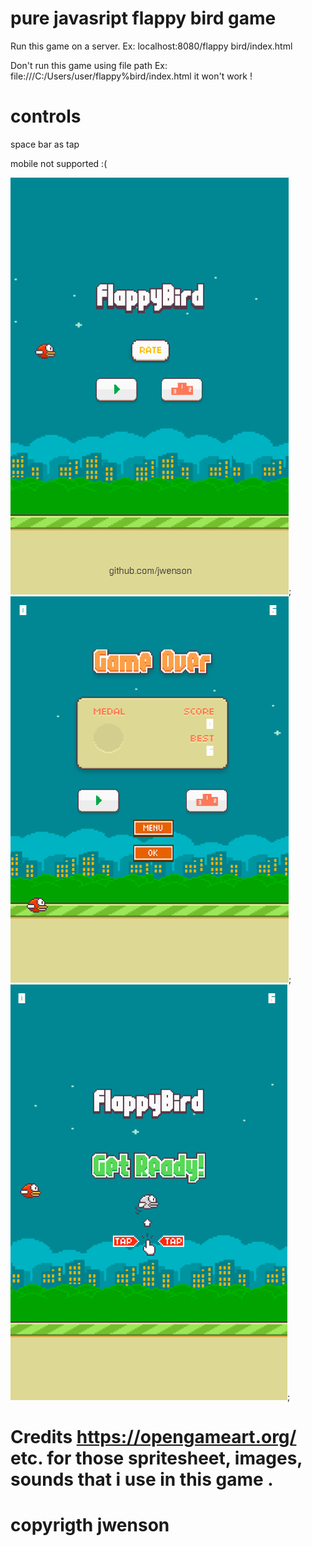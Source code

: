 # pure javasript flappy bird game

Run this game on a server. Ex: localhost:8080/flappy bird/index.html

Don't run this game using file path Ex: file:///C:/Users/user/flappy%bird/index.html it won't work !

# controls

space bar as tap

mobile not supported :(

![Example 1](example/1.png);
![Example 2](example/2.png);
![Example 3](example/3.png);

# Credits https://opengameart.org/ etc. for those spritesheet, images, sounds that i use in this game .
# copyrigth jwenson


